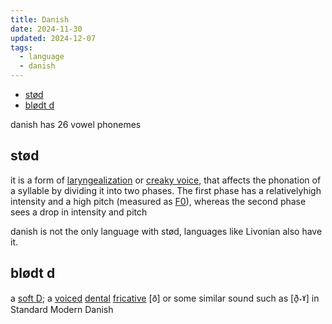 ```yaml
---
title: Danish
date: 2024-11-30
updated: 2024-12-07
tags:
  - language
  - danish
---
```


- [stød](#stød)
- [blødt d](#blødt-d)

danish has 26 vowel phonemes

## stød

it is a form of [laryngealization](https://en.wikipedia.org/wiki/Laryngealization "Laryngealization") or [creaky voice](https://en.wikipedia.org/wiki/Creaky_voice "Creaky voice"), that affects the phonation of a syllable by dividing it into two phases. The first phase has a relativelyhigh intensity and a high pitch (measured as [F0](https://en.wikipedia.org/wiki/Fundamental_frequency "Fundamental frequency")), whereas the second phase sees a drop in intensity and pitch

danish is not the only language with stød, languages like Livonian also have it.

## blødt d

a [soft D](https://en.wiktionary.org/w/index.php?title=soft_D&action=edit&redlink=1 "soft D (page does not exist)"); a [voiced](https://en.wiktionary.org/wiki/voiced "voiced") [dental](https://en.wiktionary.org/wiki/dental "dental") [fricative](https://en.wiktionary.org/wiki/fricative "fricative") [ð] or some similar sound such as [ð̠˕ˠ] in Standard Modern Danish
